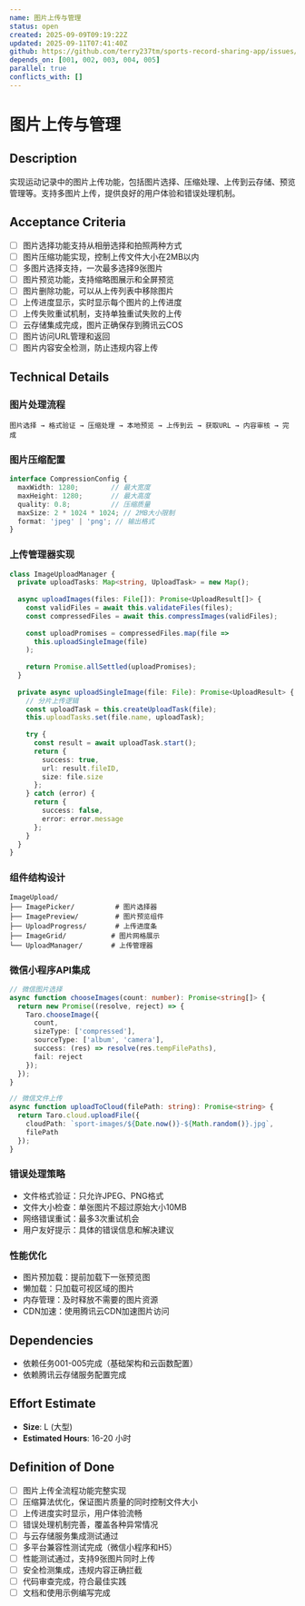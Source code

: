 ```yaml
---
name: 图片上传与管理
status: open
created: 2025-09-09T09:19:22Z
updated: 2025-09-11T07:41:40Z
github: https://github.com/terry237tm/sports-record-sharing-app/issues/9
depends_on: [001, 002, 003, 004, 005]
parallel: true
conflicts_with: []
---
```


# 图片上传与管理

## Description
实现运动记录中的图片上传功能，包括图片选择、压缩处理、上传到云存储、预览管理等。支持多图片上传，提供良好的用户体验和错误处理机制。

## Acceptance Criteria
- [ ] 图片选择功能支持从相册选择和拍照两种方式
- [ ] 图片压缩功能实现，控制上传文件大小在2MB以内
- [ ] 多图片选择支持，一次最多选择9张图片
- [ ] 图片预览功能，支持缩略图展示和全屏预览
- [ ] 图片删除功能，可以从上传列表中移除图片
- [ ] 上传进度显示，实时显示每个图片的上传进度
- [ ] 上传失败重试机制，支持单独重试失败的上传
- [ ] 云存储集成完成，图片正确保存到腾讯云COS
- [ ] 图片访问URL管理和返回
- [ ] 图片内容安全检测，防止违规内容上传

## Technical Details
### 图片处理流程
```
图片选择 → 格式验证 → 压缩处理 → 本地预览 → 上传到云 → 获取URL → 内容审核 → 完成
```

### 图片压缩配置
```typescript
interface CompressionConfig {
  maxWidth: 1280;        // 最大宽度
  maxHeight: 1280;       // 最大高度
  quality: 0.8;          // 压缩质量
  maxSize: 2 * 1024 * 1024; // 2MB大小限制
  format: 'jpeg' | 'png'; // 输出格式
}
```

### 上传管理器实现
```typescript
class ImageUploadManager {
  private uploadTasks: Map<string, UploadTask> = new Map();
  
  async uploadImages(files: File[]): Promise<UploadResult[]> {
    const validFiles = await this.validateFiles(files);
    const compressedFiles = await this.compressImages(validFiles);
    
    const uploadPromises = compressedFiles.map(file => 
      this.uploadSingleImage(file)
    );
    
    return Promise.allSettled(uploadPromises);
  }
  
  private async uploadSingleImage(file: File): Promise<UploadResult> {
    // 分片上传逻辑
    const uploadTask = this.createUploadTask(file);
    this.uploadTasks.set(file.name, uploadTask);
    
    try {
      const result = await uploadTask.start();
      return {
        success: true,
        url: result.fileID,
        size: file.size
      };
    } catch (error) {
      return {
        success: false,
        error: error.message
      };
    }
  }
}
```

### 组件结构设计
```
ImageUpload/
├── ImagePicker/          # 图片选择器
├── ImagePreview/         # 图片预览组件
├── UploadProgress/       # 上传进度条
├── ImageGrid/           # 图片网格展示
└── UploadManager/       # 上传管理器
```

### 微信小程序API集成
```typescript
// 微信图片选择
async function chooseImages(count: number): Promise<string[]> {
  return new Promise((resolve, reject) => {
    Taro.chooseImage({
      count,
      sizeType: ['compressed'],
      sourceType: ['album', 'camera'],
      success: (res) => resolve(res.tempFilePaths),
      fail: reject
    });
  });
}

// 微信文件上传
async function uploadToCloud(filePath: string): Promise<string> {
  return Taro.cloud.uploadFile({
    cloudPath: `sport-images/${Date.now()}-${Math.random()}.jpg`,
    filePath
  });
}
```

### 错误处理策略
- 文件格式验证：只允许JPEG、PNG格式
- 文件大小检查：单张图片不超过原始大小10MB
- 网络错误重试：最多3次重试机会
- 用户友好提示：具体的错误信息和解决建议

### 性能优化
- 图片预加载：提前加载下一张预览图
- 懒加载：只加载可视区域的图片
- 内存管理：及时释放不需要的图片资源
- CDN加速：使用腾讯云CDN加速图片访问

## Dependencies
- 依赖任务001-005完成（基础架构和云函数配置）
- 依赖腾讯云存储服务配置完成

## Effort Estimate
- **Size**: L (大型)
- **Estimated Hours**: 16-20 小时

## Definition of Done
- [ ] 图片上传全流程功能完整实现
- [ ] 压缩算法优化，保证图片质量的同时控制文件大小
- [ ] 上传进度实时显示，用户体验流畅
- [ ] 错误处理机制完善，覆盖各种异常情况
- [ ] 与云存储服务集成测试通过
- [ ] 多平台兼容性测试完成（微信小程序和H5）
- [ ] 性能测试通过，支持9张图片同时上传
- [ ] 安全检测集成，违规内容正确拦截
- [ ] 代码审查完成，符合最佳实践
- [ ] 文档和使用示例编写完成
